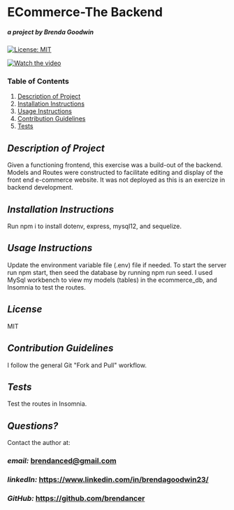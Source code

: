 # ECommerce-The Backend

##### _a project by_ Brenda Goodwin

[![License: MIT](https://img.shields.io/badge/License-MIT-yellow.svg)](https://opensource.org/licenses/MIT)

[![Watch the video](https://img.youtube.com/vi/3wGaufzKnag/maxresdefault.jpg)](https://youtu.be/3wGaufzKnag)

### Table of Contents

1. [Description of Project](#description)
2. [Installation Instructions](#installation)
3. [Usage Instructions](#usage)
4. [Contribution Guidelines](#contribution)
5. [Tests](#tests)

## _Description of Project_ <a name="description"></a>

Given a functioning frontend, this exercise was a build-out of the backend. Models and Routes were constructed to facilitate editing and display of the front end e-commerce website. It was not deployed as this is an exercize in backend development.

## _Installation Instructions_ <a name="installation"></a>

Run npm i to install dotenv, express, mysql12, and sequelize.

## _Usage Instructions_ <a name="usage"></a>

Update the environment variable file (.env) file if needed. To start the server run npm start, then seed the database by running npm run seed. I used MySql workbench to view my models (tables) in the ecommerce_db, and Insomnia to test the routes.

## _License_

MIT

## _Contribution Guidelines_ <a name="contribution"></a>

I follow the general Git "Fork and Pull" workflow.

## _Tests_ <a name="tests"></a>

Test the routes in Insomnia.

## _Questions?_

Contact the author at:

### _email:_ brendanced@gmail.com

### _linkedIn:_ https://www.linkedin.com/in/brendagoodwin23/

### _GitHub:_ https://github.com/brendancer
